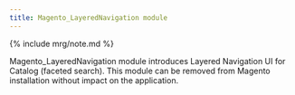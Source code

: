 ```yaml
---
title: Magento_LayeredNavigation module
---
```


{% include mrg/note.md %}

Magento_LayeredNavigation module introduces Layered Navigation UI for Catalog (faceted search).
This module can be removed from Magento installation without impact on the application.
